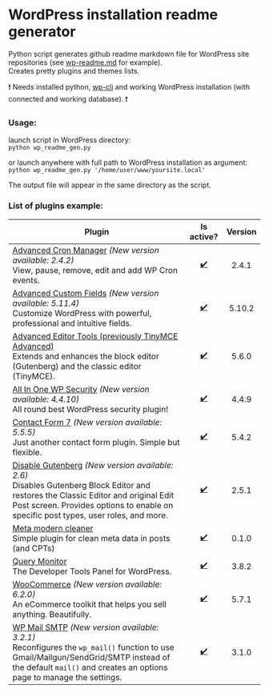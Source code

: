 # WordPress installation readme generator

Python script generates github readme markdown file for WordPress site repositories (see [wp-readme.md](wp-readme.md) for example).<br>
Creates pretty plugins and themes lists.

:exclamation: Needs installed python, [wp-cli](https://github.com/wp-cli/wp-cli) and working WordPress installation (with connected and working database). :exclamation:

### Usage:

launch script in WordPress directory:<br>
`python wp_readme_gen.py`

or launch anywhere with full path to WordPress installation as argument:<br>
`python wp_readme_gen.py '/home/user/www/yoursite.local'`

The output file will appear in the same directory as the script.

### List of plugins example: 
Plugin | Is active? | Version
---|:---:|:---:
[Advanced Cron Manager](https://ru.wordpress.org/plugins/advanced-cron-manager 'advanced-cron-manager') *(New version available: 2.4.2)*<br>View, pause, remove, edit and add WP Cron events.|[:heavy_check_mark:](# "active")|2.4.1|
[Advanced Custom Fields](https://ru.wordpress.org/plugins/advanced-custom-fields 'advanced-custom-fields') *(New version available: 5.11.4)*<br>Customize WordPress with powerful, professional and intuitive fields.|[:heavy_check_mark:](# "active")|5.10.2|
[Advanced Editor Tools (previously TinyMCE Advanced)](https://ru.wordpress.org/plugins/tinymce-advanced 'tinymce-advanced')<br>Extends and enhances the block editor (Gutenberg) and the classic editor (TinyMCE).|[:heavy_check_mark:](# "active")|5.6.0|
[All In One WP Security](https://ru.wordpress.org/plugins/all-in-one-wp-security-and-firewall 'all-in-one-wp-security-and-firewall') *(New version available: 4.4.10)*<br>All round best WordPress security plugin!|[:heavy_check_mark:](# "active")|4.4.9|
[Contact Form 7](https://ru.wordpress.org/plugins/contact-form-7 'contact-form-7') *(New version available: 5.5.5)*<br>Just another contact form plugin. Simple but flexible.|[:heavy_check_mark:](# "active")|5.4.2|
[Disable Gutenberg](https://ru.wordpress.org/plugins/disable-gutenberg 'disable-gutenberg') *(New version available: 2.6)*<br>Disables Gutenberg Block Editor and restores the Classic Editor and original Edit Post screen. Provides options to enable on specific post types, user roles, and more.|[:heavy_check_mark:](# "active")|2.5.1|
[Meta modern cleaner](https://ru.wordpress.org/plugins/meta-modern-cleaner 'meta-modern-cleaner')<br>Simple plugin for clean meta data in posts (and CPTs)|[:heavy_check_mark:](# "active")|0.1.0|
[Query Monitor](https://ru.wordpress.org/plugins/query-monitor 'query-monitor')<br>The Developer Tools Panel for WordPress.|[:heavy_check_mark:](# "active")|3.8.2|
[WooCommerce](https://ru.wordpress.org/plugins/woocommerce 'woocommerce') *(New version available: 6.2.0)*<br>An eCommerce toolkit that helps you sell anything. Beautifully.|[:heavy_check_mark:](# "active")|5.7.1|
[WP Mail SMTP](https://ru.wordpress.org/plugins/wp-mail-smtp 'wp-mail-smtp') *(New version available: 3.2.1)*<br>Reconfigures the <code>wp_mail()</code> function to use Gmail/Mailgun/SendGrid/SMTP instead of the default <code>mail()</code> and creates an options page to manage the settings.|[:heavy_check_mark:](# "active")|3.1.0|